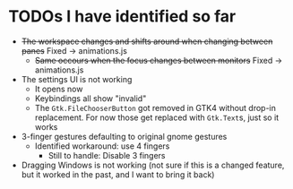 # TODOs I have identified so far

- ~~The workspace changes and shifts around when changing between panes~~ Fixed -> animations.js
  - ~~Same occours when the focus changes between monitors~~ Fixed -> animations.js
- The settings UI is not working
  - It opens now
  - Keybindings all show "invalid"
  - The `Gtk.FileChooserButton` got removed in GTK4 without drop-in replacement. For now those get replaced with `Gtk.Text`s, just so it works
- 3-finger gestures defaulting to original gnome gestures
  - Identified workaround: use 4 fingers
    - Still to handle: Disable 3 fingers
- Dragging Windows is not working (not sure if this is a changed feature, but it worked in the past, and I want to bring it back)

